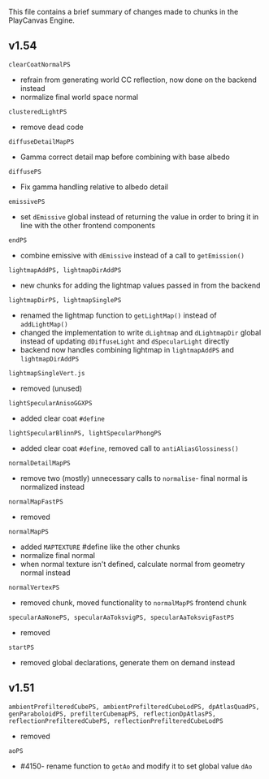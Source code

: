 This file contains a brief summary of changes made to chunks in the PlayCanvas Engine.

## v1.54

`clearCoatNormalPS`
- refrain from generating world CC reflection, now done on the backend instead
- normalize final world space normal

`clusteredLightPS`
- remove dead code

`diffuseDetailMapPS`
- Gamma correct detail map before combining with base albedo

`diffusePS`
- Fix gamma handling relative to albedo detail

`emissivePS`
- set `dEmissive` global instead of returning the value in order to bring it in line with the other frontend components

`endPS`
- combine emissive with `dEmissive` instead of a call to `getEmission()`

`lightmapAddPS, lightmapDirAddPS`
- new chunks for adding the lightmap values passed in from the backend

`lightmapDirPS, lightmapSinglePS`
- renamed the lightmap function to `getLightMap()` instead of `addLightMap()`
- changed the implementation to write `dLightmap` and `dLightmapDir` global instead of updating `dDiffuseLight` and `dSpecularLight` directly
- backend now handles combining lightmap in `lightmapAddPS` and `lightmapDirAddPS`

`lightmapSingleVert.js`
- removed (unused)

`lightSpecularAnisoGGXPS`
- added clear coat `#define`

`lightSpecularBlinnPS, lightSpecularPhongPS`
- added clear coat `#define`, removed call to `antiAliasGlossiness()`

`normalDetailMapPS`
- remove two (mostly) unnecessary calls to `normalise`- final normal is normalized instead

`normalMapFastPS`
- removed

`normalMapPS`
- added `MAPTEXTURE` #define like the other chunks
- normalize final normal
- when normal texture isn't defined, calculate normal from geometry normal instead

`normalVertexPS`
- removed chunk, moved functionality to `normalMapPS` frontend chunk

`specularAaNonePS, specularAaToksvigPS, specularAaToksvigFastPS`
- removed

`startPS`
- removed global declarations, generate them on demand instead

## v1.51

`ambientPrefilteredCubePS, ambientPrefilteredCubeLodPS, dpAtlasQuadPS, genParaboloidPS, prefilterCubemapPS, reflectionDpAtlasPS, reflectionPrefilteredCubePS, reflectionPrefilteredCubeLodPS`
- removed

`aoPS`
- #4150- rename function to `getAo` and modify it to set global value `dAo`
